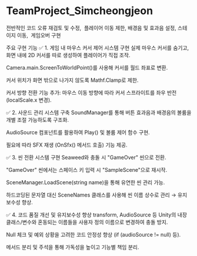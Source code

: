 # TeamProject_Simcheongjeon

전반적인 코드 오류 재검토 및 수정,  플레이어 이동 제한, 배경음 및 효과음 설정, 스테이지 이동,  게임오버 구현

 주요 구현 기능
✅ 1. 게임 내 마우스 커서 제어 시스템 구현
실제 마우스 커서를 숨기고, 화면 내에 2D 커서를 따로 생성하여 플레이어가 직접 조작.

Camera.main.ScreenToWorldPoint()를 사용해 커서를 월드 좌표로 변환.

커서 위치가 화면 밖으로 나가지 않도록 Mathf.Clamp로 제한.

커서 방향 전환 기능 추가: 마우스 이동 방향에 따라 커서 스프라이트를 좌우 반전(localScale.x 변경).

✅ 2. 사운드 관리 시스템 구축
SoundManager를 통해 버튼 효과음과 배경음의 볼륨을 개별 조절 가능하도록 구조화.

AudioSource 컴포넌트를 활용하여 Play() 및 볼륨 제어 함수 구현.

필요에 따라 SFX 재생 (OnSfx() 메서드 호출) 기능 제공.

✅ 3. 씬 전환 시스템 구현
Seaweed와 충돌 시 "GameOver" 씬으로 전환.

"GameOver" 씬에서는 스페이스 키 입력 시 "SampleScene"으로 재시작.

SceneManager.LoadScene(string name)을 통해 유연한 씬 관리 가능.

하드코딩된 문자열 대신 SceneNames 클래스를 사용해 씬 이름 상수로 관리 → 유지보수성 향상.

✅ 4. 코드 품질 개선 및 유지보수성 향상
transform, AudioSource 등 Unity의 내장 클래스/변수와 혼동되는 이름들을 사용자 정의 이름으로 변경하여 충돌 방지.

Null 체크 및 예외 상황을 고려한 코드 안정성 향상 (if (audioSource != null) 등).

메서드 분리 및 주석을 통해 가독성을 높이고 기능별 책임 분리.

